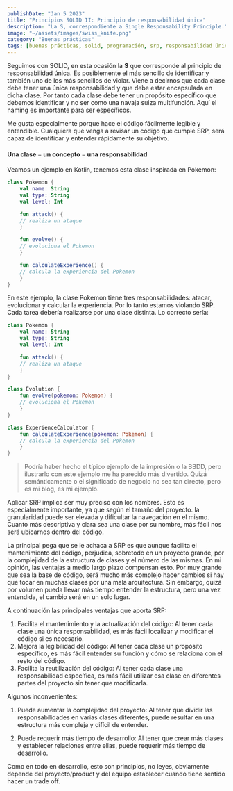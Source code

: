 ```yaml
---
publishDate: "Jan 5 2023"
title: "Principios SOLID II: Principio de responsabilidad única"
description: "La S, correspondiente a Single Responsability Principle."
image: "~/assets/images/swiss_knife.png"
category: "Buenas prácticas"
tags: [buenas prácticas, solid, programación, srp, responsabilidad única]
---
```


Seguimos con SOLID, en esta ocasión la **S** que corresponde al principio de responsabilidad única. Es posiblemente el más sencillo de identificar y también uno de los más sencillos de violar. Viene a decirnos que cada clase debe tener una única responsabilidad y que debe estar encapsulada en dicha clase. Por tanto cada clase debe tener un propósito específico que debemos identificar y no ser como una navaja suiza multifunción. Aquí el naming es importante para ser específicos.

Me gusta especialmente porque hace el código fácilmente legible y entendible. Cualquiera que venga a revisar un código que cumple SRP, será capaz de identificar y entender rápidamente su objetivo.

#### Una clase = un concepto = una responsabilidad


Veamos un ejemplo en Kotlin, tenemos esta clase inspirada en Pokemon:

```kotlin
class Pokemon {
    val name: String
    val type: String
    val level: Int

    fun attack() {
    // realiza un ataque
    }

    fun evolve() {
    // evoluciona el Pokemon
    }

    fun calculateExperience() {
    // calcula la experiencia del Pokemon
    }
}
```
En este ejemplo, la clase Pokemon tiene tres responsabilidades: atacar, evolucionar y calcular la experiencia. Por lo tanto estamos violando SRP. Cada tarea debería realizarse por una clase distinta. Lo correcto sería:

```kotlin
class Pokemon {
    val name: String
    val type: String
    val level: Int

    fun attack() {
    // realiza un ataque
    }
}

class Evolution {
    fun evolve(pokemon: Pokemon) {
    // evoluciona el Pokemon
    }
}

class ExperienceCalculator {
    fun calculateExperience(pokemon: Pokemon) {
    // calcula la experiencia del Pokemon
    }
}
```
> Podría haber hecho el típico ejemplo de la impresión o la BBDD, pero ilustrarlo con este ejemplo me ha parecido más divertido. Quizá semánticamente o el significado de negocio no sea tan directo, pero es mi blog, es mi ejemplo.

Aplicar SRP implica ser muy preciso con los nombres. Esto es especialmente importante, ya que según el tamaño del proyecto. la granularidad puede ser elevada y dificultar la navegación en el mismo. Cuanto más descriptiva y clara sea una clase por su nombre, más fácil nos será ubicarnos dentro del código. 

La principal pega que se le achaca a SRP es que aunque facilita el mantenimiento del código, perjudica, sobretodo en un proyecto grande, por la complejidad de la estructura de clases y el número de las mismas. En mi opinión, las ventajas a medio largo plazo compensan esto. Por muy grande que sea la base de código, será mucho más complejo hacer cambios si hay que tocar en muchas clases por una mala arquitectura. Sin embargo, quizá por volumen pueda llevar más tiempo entender la estructura, pero una vez entendida, el cambio será en un solo lugar.

A continuación las principales ventajas que aporta SRP: 

1. Facilita el mantenimiento y la actualización del código: Al tener cada clase una única responsabilidad, es más fácil localizar y modificar el código si es necesario.
2. Mejora la legibilidad del código: Al tener cada clase un propósito específico, es más fácil entender su función y cómo se relaciona con el resto del código.
3. Facilita la reutilización del código: Al tener cada clase una responsabilidad específica, es más fácil utilizar esa clase en diferentes partes del proyecto sin tener que modificarla.

Algunos inconvenientes:

1. Puede aumentar la complejidad del proyecto: Al tener que dividir las responsabilidades en varias clases diferentes, puede resultar en una estructura más compleja y difícil de entender.

2. Puede requerir más tiempo de desarrollo: Al tener que crear más clases y establecer relaciones entre ellas, puede requerir más tiempo de desarrollo.

Como en todo en desarrollo, esto son principios, no leyes, obviamente depende del proyecto/product y del equipo establecer cuando tiene sentido hacer un trade off.